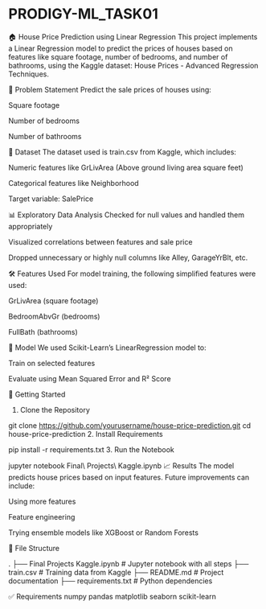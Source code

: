 # PRODIGY-ML_TASK01
🏠 House Price Prediction using Linear Regression
This project implements a Linear Regression model to predict the prices of houses based on features like square footage, number of bedrooms, and number of bathrooms, using the Kaggle dataset: House Prices - Advanced Regression Techniques.

📌 Problem Statement
Predict the sale prices of houses using:

Square footage

Number of bedrooms

Number of bathrooms

📁 Dataset
The dataset used is train.csv from Kaggle, which includes:

Numeric features like GrLivArea (Above ground living area square feet)

Categorical features like Neighborhood

Target variable: SalePrice

📊 Exploratory Data Analysis
Checked for null values and handled them appropriately

Visualized correlations between features and sale price

Dropped unnecessary or highly null columns like Alley, GarageYrBlt, etc.

🛠️ Features Used
For model training, the following simplified features were used:

GrLivArea (square footage)

BedroomAbvGr (bedrooms)

FullBath (bathrooms)

🧠 Model
We used Scikit-Learn’s LinearRegression model to:

Train on selected features

Evaluate using Mean Squared Error and R² Score

🚀 Getting Started
1. Clone the Repository

git clone https://github.com/yourusername/house-price-prediction.git
cd house-price-prediction
2. Install Requirements

pip install -r requirements.txt
3. Run the Notebook

jupyter notebook Final\ Projects\ Kaggle.ipynb
📈 Results
The model predicts house prices based on input features. Future improvements can include:

Using more features

Feature engineering

Trying ensemble models like XGBoost or Random Forests

📂 File Structure

.
├── Final Projects Kaggle.ipynb   # Jupyter notebook with all steps
├── train.csv                     # Training data from Kaggle
├── README.md                     # Project documentation
├── requirements.txt              # Python dependencies


✅ Requirements
numpy
pandas
matplotlib
seaborn
scikit-learn
